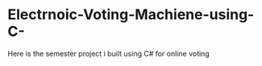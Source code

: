 # Electrnoic-Voting-Machiene-using-C-
Here is the semester project i built using C#  for online voting 
